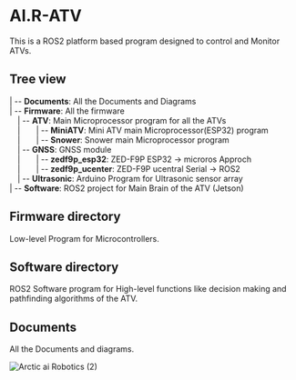 # AI.R-ATV
This is a ROS2 platform based program designed to control and Monitor ATVs.

## Tree view


| -- **Documents**: All the Documents and Diagrams <br />
| -- **Firmware**: All the firmware <br />
&emsp;| -- **ATV**: Main Microprocessor program for all the ATVs<br />
&emsp;|&emsp;&emsp;| -- **MiniATV**: Mini ATV main Microprocessor(ESP32) program<br />
&emsp;|&emsp;&emsp;| -- **Snower**: Snower main Microprocessor program<br />
&emsp;| -- **GNSS**: GNSS module<br />
&emsp;|&emsp;&emsp;| -- **zedf9p_esp32**: ZED-F9P ESP32 -> microros Approch<br />
&emsp;|&emsp;&emsp;| -- **zedf9p_ucenter**: ZED-F9P ucentral Serial -> ROS2 <br />
&emsp;| -- **Ultrasonic**: Arduino Program for Ultrasonic sensor array<br />
| -- **Software**: ROS2 project for Main Brain of the ATV (Jetson)<br />


## Firmware directory
Low-level Program for Microcontrollers.

## Software directory
ROS2 Software program for High-level functions like decision making and pathfinding algorithms of the ATV.

## Documents
All the Documents and diagrams. 


![Arctic ai Robotics (2)](https://github.com/user-attachments/assets/b88b88a5-4c25-415a-a896-f6bfdef2293f)
